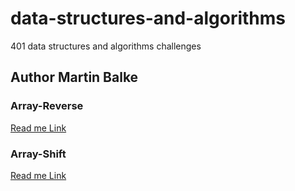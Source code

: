 # data-structures-and-algorithms
401 data structures and algorithms challenges

## Author Martin Balke

### Array-Reverse
[Read me Link](./array-reverse/README.md)

### Array-Shift
[Read me Link](./array-shift/README.md)  